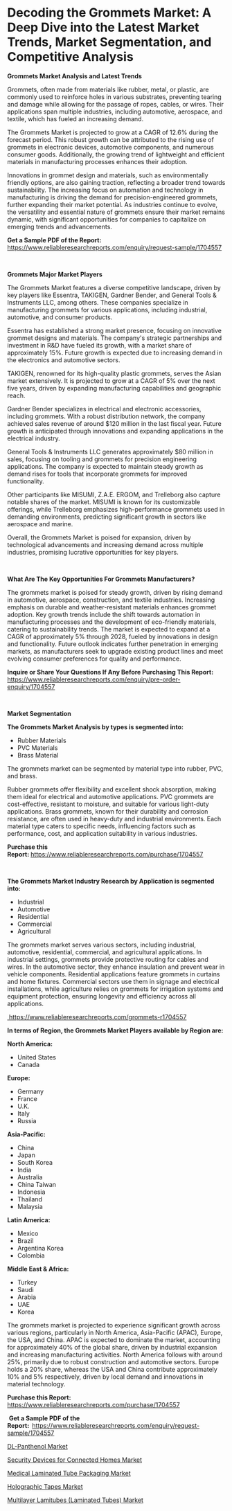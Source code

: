 <p><h1>Decoding the Grommets Market: A Deep Dive into the Latest Market Trends, Market Segmentation, and Competitive Analysis</h1></p><p><strong>Grommets Market Analysis and Latest Trends</strong></p>
<p><p>Grommets, often made from materials like rubber, metal, or plastic, are commonly used to reinforce holes in various substrates, preventing tearing and damage while allowing for the passage of ropes, cables, or wires. Their applications span multiple industries, including automotive, aerospace, and textile, which has fueled an increasing demand.</p><p>The Grommets Market is projected to grow at a CAGR of 12.6% during the forecast period. This robust growth can be attributed to the rising use of grommets in electronic devices, automotive components, and numerous consumer goods. Additionally, the growing trend of lightweight and efficient materials in manufacturing processes enhances their adoption. </p><p>Innovations in grommet design and materials, such as environmentally friendly options, are also gaining traction, reflecting a broader trend towards sustainability. The increasing focus on automation and technology in manufacturing is driving the demand for precision-engineered grommets, further expanding their market potential. As industries continue to evolve, the versatility and essential nature of grommets ensure their market remains dynamic, with significant opportunities for companies to capitalize on emerging trends and advancements.</p></p>
<p><strong>Get a Sample PDF of the Report:&nbsp;</strong> <a href="https://www.reliableresearchreports.com/enquiry/request-sample/1704557?utm_campaign=33&utm_medium=2&utm_source=Github&utm_content=ia&utm_term=09012025&utm_id=grommets">https://www.reliableresearchreports.com/enquiry/request-sample/1704557</a></p>
<p>&nbsp;</p>
<p><strong>Grommets Major Market Players</strong></p>
<p><p>The Grommets Market features a diverse competitive landscape, driven by key players like Essentra, TAKIGEN, Gardner Bender, and General Tools & Instruments LLC, among others. These companies specialize in manufacturing grommets for various applications, including industrial, automotive, and consumer products.</p><p>Essentra has established a strong market presence, focusing on innovative grommet designs and materials. The company's strategic partnerships and investment in R&D have fueled its growth, with a market share of approximately 15%. Future growth is expected due to increasing demand in the electronics and automotive sectors.</p><p>TAKIGEN, renowned for its high-quality plastic grommets, serves the Asian market extensively. It is projected to grow at a CAGR of 5% over the next five years, driven by expanding manufacturing capabilities and geographic reach.</p><p>Gardner Bender specializes in electrical and electronic accessories, including grommets. With a robust distribution network, the company achieved sales revenue of around $120 million in the last fiscal year. Future growth is anticipated through innovations and expanding applications in the electrical industry.</p><p>General Tools & Instruments LLC generates approximately $80 million in sales, focusing on tooling and grommets for precision engineering applications. The company is expected to maintain steady growth as demand rises for tools that incorporate grommets for improved functionality.</p><p>Other participants like MISUMI, Z.A.E. ERGOM, and Trelleborg also capture notable shares of the market. MISUMI is known for its customizable offerings, while Trelleborg emphasizes high-performance grommets used in demanding environments, predicting significant growth in sectors like aerospace and marine.</p><p>Overall, the Grommets Market is poised for expansion, driven by technological advancements and increasing demand across multiple industries, promising lucrative opportunities for key players.</p></p>
<p>&nbsp;</p>
<p><strong>What Are The Key Opportunities For Grommets Manufacturers?</strong></p>
<p><p>The grommets market is poised for steady growth, driven by rising demand in automotive, aerospace, construction, and textile industries. Increasing emphasis on durable and weather-resistant materials enhances grommet adoption. Key growth trends include the shift towards automation in manufacturing processes and the development of eco-friendly materials, catering to sustainability trends. The market is expected to expand at a CAGR of approximately 5% through 2028, fueled by innovations in design and functionality. Future outlook indicates further penetration in emerging markets, as manufacturers seek to upgrade existing product lines and meet evolving consumer preferences for quality and performance.</p></p>
<p><strong>Inquire or Share Your Questions If Any Before Purchasing This Report:</strong> <a href="https://www.reliableresearchreports.com/enquiry/pre-order-enquiry/1704557?utm_campaign=33&utm_medium=2&utm_source=Github&utm_content=ia&utm_term=09012025&utm_id=grommets">https://www.reliableresearchreports.com/enquiry/pre-order-enquiry/1704557</a></p>
<p>&nbsp;</p>
<p><strong>Market Segmentation</strong></p>
<p><strong>The Grommets Market Analysis by types is segmented into:</strong></p>
<p><ul><li>Rubber Materials</li><li>PVC Materials</li><li>Brass Material</li></ul></p>
<p><p>The grommets market can be segmented by material type into rubber, PVC, and brass. </p><p>Rubber grommets offer flexibility and excellent shock absorption, making them ideal for electrical and automotive applications. PVC grommets are cost-effective, resistant to moisture, and suitable for various light-duty applications. Brass grommets, known for their durability and corrosion resistance, are often used in heavy-duty and industrial environments. Each material type caters to specific needs, influencing factors such as performance, cost, and application suitability in various industries.</p></p>
<p><strong>Purchase this Report:&nbsp;</strong><a href="https://www.reliableresearchreports.com/purchase/1704557?utm_campaign=33&utm_medium=2&utm_source=Github&utm_content=ia&utm_term=09012025&utm_id=grommets">https://www.reliableresearchreports.com/purchase/1704557</a></p>
<p>&nbsp;</p>
<p><strong>The Grommets Market Industry Research by Application is segmented into:</strong></p>
<p><ul><li>Industrial</li><li>Automotive</li><li>Residential</li><li>Commercial</li><li>Agricultural</li></ul></p>
<p><p>The grommets market serves various sectors, including industrial, automotive, residential, commercial, and agricultural applications. In industrial settings, grommets provide protective routing for cables and wires. In the automotive sector, they enhance insulation and prevent wear in vehicle components. Residential applications feature grommets in curtains and home fixtures. Commercial sectors use them in signage and electrical installations, while agriculture relies on grommets for irrigation systems and equipment protection, ensuring longevity and efficiency across all applications.</p></p>
<p><a href="https://www.reliableresearchreports.com/grommets-r1704557?utm_campaign=33&utm_medium=2&utm_source=Github&utm_content=ia&utm_term=09012025&utm_id=grommets">&nbsp;https://www.reliableresearchreports.com/grommets-r1704557</a></p>
<p><strong>In terms of Region, the Grommets Market Players available by Region are:</strong></p>
<p>
    <p> <strong> North America: </strong>
        <ul>
            <li>United States</li>
            <li>Canada</li>
        </ul>
        </p> 
    <p> <strong> Europe: </strong>
        <ul>
            <li>Germany</li>
            <li>France</li>
            <li>U.K.</li>
            <li>Italy</li>
            <li>Russia</li>
        </ul>
        </p> 
    <p> <strong> Asia-Pacific: </strong>
        <ul>
            <li>China</li>
            <li>Japan</li>
            <li>South Korea</li>
            <li>India</li>
            <li>Australia</li>
            <li>China Taiwan</li>
            <li>Indonesia</li>
            <li>Thailand</li>
            <li>Malaysia</li>
        </ul>
        </p> 
    <p> <strong> Latin America: </strong>
        <ul>
            <li>Mexico</li>
            <li>Brazil</li>
            <li>Argentina Korea</li>
            <li>Colombia</li>
        </ul>
        </p> 
    <p> <strong> Middle East & Africa: </strong>
        <ul>
            <li>Turkey</li>
            <li>Saudi</li>
            <li>Arabia</li>
            <li>UAE</li>
            <li>Korea</li>
        </ul>
    </p>
    </p>
<p><p>The grommets market is projected to experience significant growth across various regions, particularly in North America, Asia-Pacific (APAC), Europe, the USA, and China. APAC is expected to dominate the market, accounting for approximately 40% of the global share, driven by industrial expansion and increasing manufacturing activities. North America follows with around 25%, primarily due to robust construction and automotive sectors. Europe holds a 20% share, whereas the USA and China contribute approximately 10% and 5% respectively, driven by local demand and innovations in material technology.</p></p>
<p><strong>Purchase this Report: </strong><a href="https://www.reliableresearchreports.com/purchase/1704557?utm_campaign=33&utm_medium=2&utm_source=Github&utm_content=ia&utm_term=09012025&utm_id=grommets">https://www.reliableresearchreports.com/purchase/1704557</a></p>
<p>&nbsp;<strong>Get a Sample PDF of the Report:&nbsp;&nbsp;</strong><a href="https://www.reliableresearchreports.com/enquiry/request-sample/1704557?utm_campaign=33&utm_medium=2&utm_source=Github&utm_content=ia&utm_term=09012025&utm_id=grommets">https://www.reliableresearchreports.com/enquiry/request-sample/1704557</a></p>
<p><strong></strong></p>
<p><p><a href="https://github.com/yoshih12/Market-Research-Report-List-4/blob/main/dl-panthenol-market.md?utm_campaign=33&utm_medium=2&utm_source=Github&utm_content=ia&utm_term=09012025&utm_id=grommets">DL-Panthenol Market</a></p><p><a href="https://github.com/chongseney974/Market-Research-Report-List-1/blob/main/security-devices-for-connected-homes-market.md?utm_campaign=33&utm_medium=2&utm_source=Github&utm_content=ia&utm_term=09012025&utm_id=grommets">Security Devices for Connected Homes Market</a></p><p><a href="https://github.com/nathaliehurles7142/Market-Research-Report-List-1/blob/main/medical-laminated-tube-packaging-market.md?utm_campaign=33&utm_medium=2&utm_source=Github&utm_content=ia&utm_term=09012025&utm_id=grommets">Medical Laminated Tube Packaging Market</a></p><p><a href="https://github.com/ryanbell8967/Market-Research-Report-List-1/blob/main/holographic-tapes-market.md?utm_campaign=33&utm_medium=2&utm_source=Github&utm_content=ia&utm_term=09012025&utm_id=grommets">Holographic Tapes Market</a></p><p><a href="https://github.com/rosalinebhakta48/Market-Research-Report-List-1/blob/main/multilayer-lamitubes-laminated-tubes-market.md?utm_campaign=33&utm_medium=2&utm_source=Github&utm_content=ia&utm_term=09012025&utm_id=grommets">Multilayer Lamitubes (Laminated Tubes) Market</a></p></p>